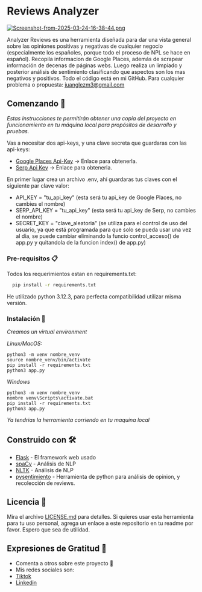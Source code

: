 # Reviews Analyzer

[![Screenshot-from-2025-03-24-16-38-44.png](https://i.postimg.cc/gkQS6jJZ/Screenshot-from-2025-03-24-16-38-44.png)](https://postimg.cc/ppQYw2KW)

Analyzer Reviews es una herramienta diseñada para dar una vista general sobre las opiniones positivas y negativas de cualquier negocio (especialmente los españoles, porque todo el proceso de NPL se hace en español). Recopila informacion de Google Places, además de scrapear información de decenas de páginas webs. Luego realiza un limpiado y posterior análisis de sentimiento clasificando que aspectos son los mas negativos y positivos. Todo el código está en mi GitHub. Para cualquier problema o propuesta: juanglezm3@gmail.com

## Comenzando 🚀

_Estas instrucciones te permitirán obtener una copia del proyecto en funcionamiento en tu máquina local para propósitos de desarrollo y pruebas._

Vas a necesitar dos api-keys, y una clave secreta que guardaras con las api-keys:

* [Google Places Api-Key](https://developers.google.com/maps/documentation/places/web-service/get-api-key) -> Enlace para obtenerla.
* [Serp Api Key](https://serpapi.com/) -> Enlace para obtenerla.

En primer lugar crea un archivo .env, ahí guardaras tus claves con el siguiente par clave valor:

* API_KEY = "tu_api_key" (esta será tu api_key de Google Places, no cambies el nombre)
* SERP_API_KEY = "tu_api_key" (esta será tu api_key de Serp, no cambies el nombre)
* SECRET_KEY = "clave_aleatoria" (se utiliza para el control de uso del usuario, ya que está programada para que solo se pueda usar una vez al día, se puede cambiar eliminando la funcio control_acceso() de app.py y quitandola de la funcion index() de app.py) 

### Pre-requisitos 📋

Todos los requerimientos estan en requirements.txt:
```bash
  pip install -r requirements.txt
```
He utilizado python 3.12.3, para perfecta compatibilidad utilizar misma versión.

### Instalación 🔧

_Creamos un virtual environment_

_Linux/MacOS:_

```
python3 -m venv nombre_venv
source nombre_venv/bin/activate
pip install -r requirements.txt
python3 app.py
```

_Windows_

```
python3 -m venv nombre_venv
nombre venv\Scripts\activate.bat
pip install -r requirements.txt
python3 app.py
```

_Ya tendrias la herramienta corriendo en tu maquina local_

## Construido con 🛠️

* [Flask](https://flask.palletsprojects.com/en/stable/) - El framework web usado
* [spaCy](https://spacy.io/) - Análisis de NLP
* [NLTK](https://www.nltk.org/) - Análisis de NLP
* [pysentimiento](https://arxiv.org/abs/2106.09462) - Herramienta de python para análisis de opinion, y recolección de reviews.


## Licencia 📄

Mira el archivo [LICENSE.md](LICENSE.md) para detalles. Si quieres usar esta herramienta para tu uso personal, agrega un enlace a este repositorio en tu readme por favor. Espero que sea de utilidad.

## Expresiones de Gratitud 🎁

* Comenta a otros sobre este proyecto 📢
* Mis redes sociales son: 
* [Tiktok](https://www.tiktok.com/@jgmdev) 
* [Linkedin](https://www.linkedin.com/in/jgmdatascience/) 






